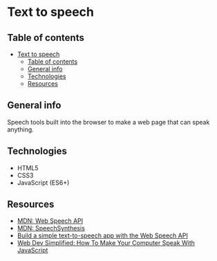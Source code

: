 # Text to speech

## Table of contents

- [Text to speech](#text-to-speech)
  - [Table of contents](#table-of-contents)
  - [General info](#general-info)
  - [Technologies](#technologies)
  - [Resources](#resources)

## General info

Speech tools built into the browser to make a web page that can speak anything.

## Technologies

- HTML5
- CSS3
- JavaScript (ES6+) 

## Resources

- [MDN: Web Speech API](https://developer.mozilla.org/en-US/docs/Web/API/Web_Speech_API)
- [MDN: SpeechSynthesis](https://developer.mozilla.org/en-US/docs/Web/API/SpeechSynthesis)
- [Build a simple text-to-speech app with the Web Speech API](https://javascript.plainenglish.io/build-a-simple-text-to-speech-app-with-the-web-speech-api-7a6303ff4f9)
- [Web Dev Simplified: How To Make Your Computer Speak With JavaScript](https://www.youtube.com/watch?v=nx_k1XCaWWs)
